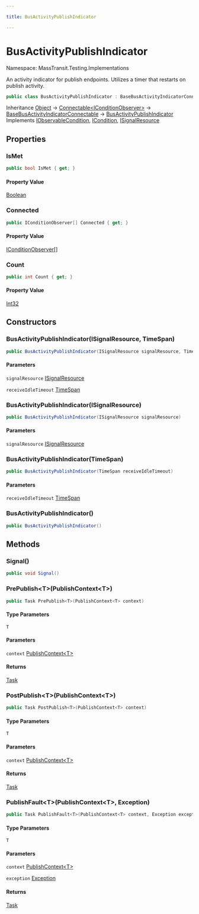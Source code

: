 ```yaml
---

title: BusActivityPublishIndicator

---
```


# BusActivityPublishIndicator

Namespace: MassTransit.Testing.Implementations

An activity indicator for publish endpoints. Utilizes a timer that restarts on publish activity.

```csharp
public class BusActivityPublishIndicator : BaseBusActivityIndicatorConnectable, IObservableCondition, ICondition, ISignalResource
```

Inheritance [Object](https://learn.microsoft.com/en-us/dotnet/api/system.object) → [Connectable\<IConditionObserver\>](../../masstransit-abstractions/masstransit-util/connectable-1) → [BaseBusActivityIndicatorConnectable](../masstransit-testing-implementations/basebusactivityindicatorconnectable) → [BusActivityPublishIndicator](../masstransit-testing-implementations/busactivitypublishindicator)<br/>
Implements [IObservableCondition](../masstransit-testing-implementations/iobservablecondition), [ICondition](../masstransit-testing-implementations/icondition), [ISignalResource](../masstransit-testing-implementations/isignalresource)

## Properties

### **IsMet**

```csharp
public bool IsMet { get; }
```

#### Property Value

[Boolean](https://learn.microsoft.com/en-us/dotnet/api/system.boolean)<br/>

### **Connected**

```csharp
public IConditionObserver[] Connected { get; }
```

#### Property Value

[IConditionObserver[]](../masstransit-testing-implementations/iconditionobserver)<br/>

### **Count**

```csharp
public int Count { get; }
```

#### Property Value

[Int32](https://learn.microsoft.com/en-us/dotnet/api/system.int32)<br/>

## Constructors

### **BusActivityPublishIndicator(ISignalResource, TimeSpan)**

```csharp
public BusActivityPublishIndicator(ISignalResource signalResource, TimeSpan receiveIdleTimeout)
```

#### Parameters

`signalResource` [ISignalResource](../masstransit-testing-implementations/isignalresource)<br/>

`receiveIdleTimeout` [TimeSpan](https://learn.microsoft.com/en-us/dotnet/api/system.timespan)<br/>

### **BusActivityPublishIndicator(ISignalResource)**

```csharp
public BusActivityPublishIndicator(ISignalResource signalResource)
```

#### Parameters

`signalResource` [ISignalResource](../masstransit-testing-implementations/isignalresource)<br/>

### **BusActivityPublishIndicator(TimeSpan)**

```csharp
public BusActivityPublishIndicator(TimeSpan receiveIdleTimeout)
```

#### Parameters

`receiveIdleTimeout` [TimeSpan](https://learn.microsoft.com/en-us/dotnet/api/system.timespan)<br/>

### **BusActivityPublishIndicator()**

```csharp
public BusActivityPublishIndicator()
```

## Methods

### **Signal()**

```csharp
public void Signal()
```

### **PrePublish\<T\>(PublishContext\<T\>)**

```csharp
public Task PrePublish<T>(PublishContext<T> context)
```

#### Type Parameters

`T`<br/>

#### Parameters

`context` [PublishContext\<T\>](../../masstransit-abstractions/masstransit/publishcontext-1)<br/>

#### Returns

[Task](https://learn.microsoft.com/en-us/dotnet/api/system.threading.tasks.task)<br/>

### **PostPublish\<T\>(PublishContext\<T\>)**

```csharp
public Task PostPublish<T>(PublishContext<T> context)
```

#### Type Parameters

`T`<br/>

#### Parameters

`context` [PublishContext\<T\>](../../masstransit-abstractions/masstransit/publishcontext-1)<br/>

#### Returns

[Task](https://learn.microsoft.com/en-us/dotnet/api/system.threading.tasks.task)<br/>

### **PublishFault\<T\>(PublishContext\<T\>, Exception)**

```csharp
public Task PublishFault<T>(PublishContext<T> context, Exception exception)
```

#### Type Parameters

`T`<br/>

#### Parameters

`context` [PublishContext\<T\>](../../masstransit-abstractions/masstransit/publishcontext-1)<br/>

`exception` [Exception](https://learn.microsoft.com/en-us/dotnet/api/system.exception)<br/>

#### Returns

[Task](https://learn.microsoft.com/en-us/dotnet/api/system.threading.tasks.task)<br/>
